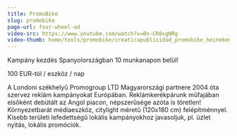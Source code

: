 ```yaml
---
title: PromoBike
slug: promobike
page-url: four-wheel-ad
video-src: https://www.youtube.com/watch?v=Bn-CR8sgNRg
video-thumb: home/tools/promobike/creaticapublicidad_promobike_heineken.JPG
---
```


Kampány kezdés Spanyolországban 10 munkanapon belül!

100 EUR-tól / eszköz / nap

A Londoni székhelyű Promogroup LTD Magyarországi partnere 2004 óta szervez reklám kampányokat Európában.
Reklámkerékpárunk műfajában elsőként debütált az Angol piacon, népszerűsége azóta is töretlen! Környezetbarát médiaeszköz, citylight méretű (120x180 cm) felépítménnyel. Kisebb területi lefedettségű lokális kampányokhoz javasoljuk, pl. üzlet nyitás, lokális promóciók.
